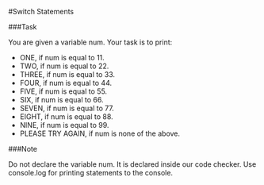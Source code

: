 #Switch Statements

###Task

You are given a variable num. Your task is to print: 

+ ONE, if num is equal to 11. 
+ TWO, if num is equal to 22. 
+ THREE, if num is equal to 33.
+ FOUR, if num is equal to 44.
+ FIVE, if num is equal to 55.
+ SIX, if num is equal to 66.
+ SEVEN, if num is equal to 77.
+ EIGHT, if num is equal to 88.
+ NINE, if num is equal to 99.
+ PLEASE TRY AGAIN, if num is none of the above.

###Note

Do not declare the variable num. It is declared inside our code checker.
Use console.log for printing statements to the console.

